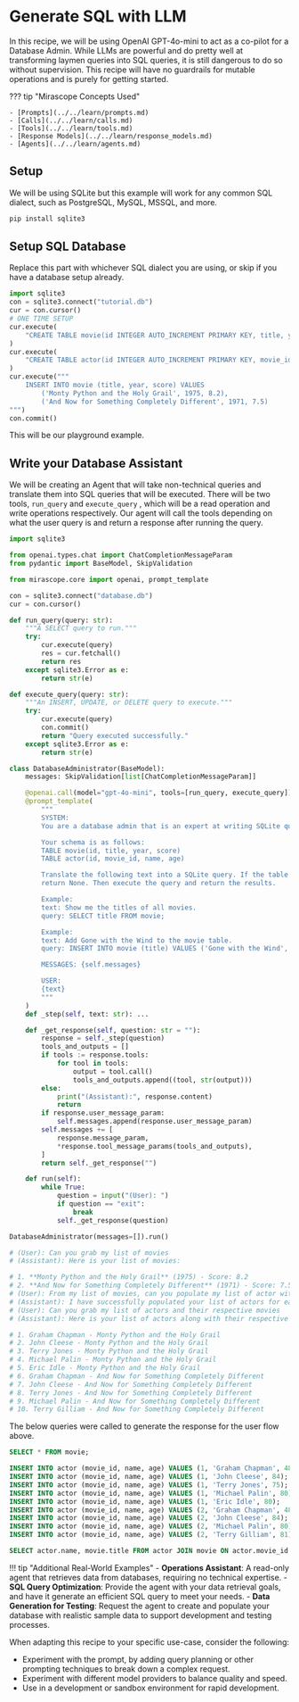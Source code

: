 # Generate SQL with LLM

In this recipe, we will be using OpenAI GPT-4o-mini to act as a co-pilot for a Database Admin. While LLMs are powerful and do pretty well at transforming laymen queries into SQL queries, it is still dangerous to do so without supervision. This recipe will have no guardrails for mutable operations and is purely for getting started.

??? tip "Mirascope Concepts Used"

    - [Prompts](../../learn/prompts.md)
    - [Calls](../../learn/calls.md)
    - [Tools](../../learn/tools.md)
    - [Response Models](../../learn/response_models.md)
    - [Agents](../../learn/agents.md)

## Setup

We will be using SQLite but this example will work for any common SQL dialect, such as PostgreSQL, MySQL, MSSQL, and more.

```python
pip install sqlite3
```

## Setup SQL Database

Replace this part with whichever SQL dialect you are using, or skip if you have a database setup already.

```python
import sqlite3
con = sqlite3.connect("tutorial.db")
cur = con.cursor()
# ONE TIME SETUP
cur.execute(
    "CREATE TABLE movie(id INTEGER AUTO_INCREMENT PRIMARY KEY, title, year, score)"
)
cur.execute(
    "CREATE TABLE actor(id INTEGER AUTO_INCREMENT PRIMARY KEY, movie_id, name, age)"
)
cur.execute("""
    INSERT INTO movie (title, year, score) VALUES
        ('Monty Python and the Holy Grail', 1975, 8.2),
        ('And Now for Something Completely Different', 1971, 7.5)
""")
con.commit()
```

This will be our playground example.

## Write your Database Assistant

We will be creating an Agent that will take non-technical queries and translate them into SQL queries that will be executed. There will be two tools, `run_query` and `execute_query` , which will be a read operation and write operations respectively. Our agent will call the tools depending on what the user query is and return a response after running the query.

```python
import sqlite3

from openai.types.chat import ChatCompletionMessageParam
from pydantic import BaseModel, SkipValidation

from mirascope.core import openai, prompt_template

con = sqlite3.connect("database.db")
cur = con.cursor()

def run_query(query: str):
    """A SELECT query to run."""
    try:
        cur.execute(query)
        res = cur.fetchall()
        return res
    except sqlite3.Error as e:
        return str(e)

def execute_query(query: str):
    """An INSERT, UPDATE, or DELETE query to execute."""
    try:
        cur.execute(query)
        con.commit()
        return "Query executed successfully."
    except sqlite3.Error as e:
        return str(e)

class DatabaseAdministrator(BaseModel):
    messages: SkipValidation[list[ChatCompletionMessageParam]]

    @openai.call(model="gpt-4o-mini", tools=[run_query, execute_query])
    @prompt_template(
        """
        SYSTEM:
        You are a database admin that is an expert at writing SQLite queries.

        Your schema is as follows:
        TABLE movie(id, title, year, score)
        TABLE actor(id, movie_id, name, age)

        Translate the following text into a SQLite query. If the table or columns do not exist,
        return None. Then execute the query and return the results.

        Example:
        text: Show me the titles of all movies.
        query: SELECT title FROM movie;

        Example:
        text: Add Gone with the Wind to the movie table.
        query: INSERT INTO movie (title) VALUES ('Gone with the Wind', 1939, 8.1);

        MESSAGES: {self.messages}

        USER:
        {text}
        """
    )
    def _step(self, text: str): ...

    def _get_response(self, question: str = ""):
        response = self._step(question)
        tools_and_outputs = []
        if tools := response.tools:
            for tool in tools:
                output = tool.call()
                tools_and_outputs.append((tool, str(output)))
        else:
            print("(Assistant):", response.content)
            return
        if response.user_message_param:
            self.messages.append(response.user_message_param)
        self.messages += [
            response.message_param,
            *response.tool_message_params(tools_and_outputs),
        ]
        return self._get_response("")

    def run(self):
        while True:
            question = input("(User): ")
            if question == "exit":
                break
            self._get_response(question)

DatabaseAdministrator(messages=[]).run()

# (User): Can you grab my list of movies
# (Assistant): Here is your list of movies:

# 1. **Monty Python and the Holy Grail** (1975) - Score: 8.2
# 2. **And Now for Something Completely Different** (1971) - Score: 7.5
# (User): From my list of movies, can you populate my list of actor with actors that played in each movie
# (Assistant): I have successfully populated your list of actors for each movie. Each actor relevant to your movies has been added to the actor table. If you need any further assistance, feel free to ask!
# (User): Can you grab my list of actors and their respective movies
# (Assistant): Here is your list of actors along with their respective movies:

# 1. Graham Chapman - Monty Python and the Holy Grail
# 2. John Cleese - Monty Python and the Holy Grail
# 3. Terry Jones - Monty Python and the Holy Grail
# 4. Michael Palin - Monty Python and the Holy Grail
# 5. Eric Idle - Monty Python and the Holy Grail
# 6. Graham Chapman - And Now for Something Completely Different
# 7. John Cleese - And Now for Something Completely Different
# 8. Terry Jones - And Now for Something Completely Different
# 9. Michael Palin - And Now for Something Completely Different
# 10. Terry Gilliam - And Now for Something Completely Different
```

The below queries were called to generate the response for the user flow above.

```sql
SELECT * FROM movie;

INSERT INTO actor (movie_id, name, age) VALUES (1, 'Graham Chapman', 48);
INSERT INTO actor (movie_id, name, age) VALUES (1, 'John Cleese', 84);
INSERT INTO actor (movie_id, name, age) VALUES (1, 'Terry Jones', 75);
INSERT INTO actor (movie_id, name, age) VALUES (1, 'Michael Palin', 80);
INSERT INTO actor (movie_id, name, age) VALUES (1, 'Eric Idle', 80);
INSERT INTO actor (movie_id, name, age) VALUES (2, 'Graham Chapman', 48);
INSERT INTO actor (movie_id, name, age) VALUES (2, 'John Cleese', 84);
INSERT INTO actor (movie_id, name, age) VALUES (2, 'Michael Palin', 80);
INSERT INTO actor (movie_id, name, age) VALUES (2, 'Terry Gilliam', 81);

SELECT actor.name, movie.title FROM actor JOIN movie ON actor.movie_id = movie.id;
```

!!! tip "Additional Real-World Examples"
    - **Operations Assistant**: A read-only agent that retrieves data from databases, requiring no technical expertise.
    - **SQL Query Optimization**: Provide the agent with your data retrieval goals, and have it generate an efficient SQL query to meet your needs.
    - **Data Generation for Testing**: Request the agent to create and populate your database with realistic sample data to support development and testing processes.

When adapting this recipe to your specific use-case, consider the following:

- Experiment with the prompt, by adding query planning or other prompting techniques to break down a complex request.
- Experiment with different model providers to balance quality and speed.
- Use in a development or sandbox environment for rapid development.
